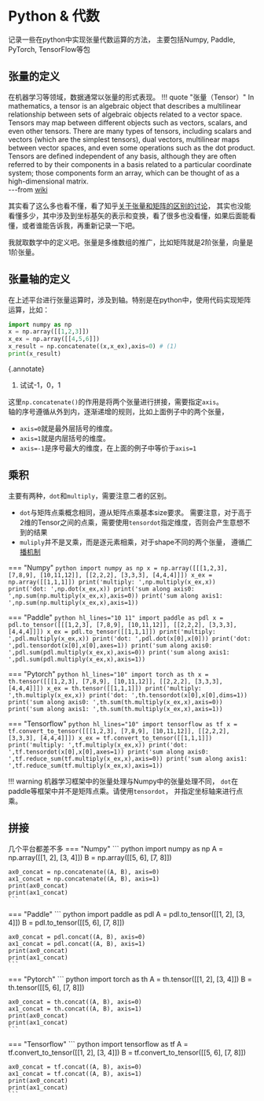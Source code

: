 # Python & 代数

记录一些在python中实现张量代数运算的方法，
主要包括Numpy, Paddle, PyTorch, TensorFlow等包

## 张量的定义
在机器学习等领域，数据通常以张量的形式表现。
!!! quote "张量（Tensor）"
    In mathematics, a tensor is an algebraic object that describes a multilinear relationship between sets of algebraic objects related to a vector space. Tensors may map between different objects such as vectors, scalars, and even other tensors. There are many types of tensors, including scalars and vectors (which are the simplest tensors), dual vectors, multilinear maps between vector spaces, and even some operations such as the dot product. Tensors are defined independent of any basis, although they are often referred to by their components in a basis related to a particular coordinate system; those components form an array, which can be thought of as a high-dimensional matrix.  
    ---from [wiki](https://en.wikipedia.org/wiki/Tensor)

其实看了这么多也看不懂，看了知乎[关于张量和矩阵的区别的讨论](https://www.zhihu.com/question/29150964)，
其实也没能看懂多少，其中涉及到坐标基矢的表示和变换，看了很多也没看懂，如果后面能看懂，或者谁能告诉我，再重新记录一下吧。

我就取数学中的定义吧。张量是多维数组的推广，比如矩阵就是2阶张量，向量是1阶张量。

## 张量轴的定义
在上述平台进行张量运算时，涉及到轴。特别是在python中，使用代码实现矩阵运算，比如：
``` python
import numpy as np
x = np.array([[1,2,3]])
x_ex = np.array([[4,5,6]])
x_result = np.concatenate((x,x_ex),axis=0) # (1)
print(x_result)
```
{.annotate}

1. 试试-1，0，1

这里`np.concatenate()`的作用是将两个张量进行拼接，需要指定`axis`。  
轴的序号遵循从外到内，逐渐递增的规则，比如上面例子中的两个张量，

- `axis=0`就是最外层括号的维度。
- `axis=1`就是内层括号的维度。
- `axis=-1`是序号最大的维度，在上面的例子中等价于`axis=1`

## 乘积
主要有两种，`dot`和`multiply`，需要注意二者的区别。

- `dot`与矩阵点乘概念相同，遵从矩阵点乘基本size要求。
需要注意，对于高于2维的Tensor之间的点乘，需要使用`tensordot`指定维度，否则会产生意想不到的结果
- `muliply`并不是叉乘，而是逐元素相乘，对于shape不同的两个张量，
遵循[广播机制](https://numpy.org/doc/stable/user/basics.broadcasting.html)

=== "Numpy"
    ``` python
    import numpy as np
    x = np.array([[[1,2,3],
                [7,8,9],
                [10,11,12]],
                [[2,2,2],
                [3,3,3],
                [4,4,4]]])
    x_ex = np.array([[1,1,1]])
    print('multiply: ',np.multiply(x_ex,x))
    print('dot: ',np.dot(x_ex,x))
    print('sum along axis0: ',np.sum(np.multiply(x_ex,x),axis=0))
    print('sum along axis1: ',np.sum(np.multiply(x_ex,x),axis=1))
    ```

=== "Paddle"
    ``` python hl_lines="10 11"
    import paddle as pdl
    x = pdl.to_tensor([[[1,2,3],
                [7,8,9],
                [10,11,12]],
                [[2,2,2],
                [3,3,3],
                [4,4,4]]])
    x_ex = pdl.to_tensor([[1,1,1]])
    print('multiply: ',pdl.multiply(x_ex,x))
    print('dot: ',pdl.dot(x[0],x[0]))
    print('dot: ',pdl.tensordot(x[0],x[0],axes=1))
    print('sum along axis0: ',pdl.sum(pdl.multiply(x_ex,x),axis=0))
    print('sum along axis1: ',pdl.sum(pdl.multiply(x_ex,x),axis=1))
    ```
    
=== "Pytorch" 
    ``` python hl_lines="10"
    import torch as th
    x = th.tensor([[[1,2,3],
                [7,8,9],
                [10,11,12]],
                [[2,2,2],
                [3,3,3],
                [4,4,4]]])
    x_ex = th.tensor([[1,1,1]])
    print('multiply: ',th.multiply(x_ex,x))
    print('dot: ',th.tensordot(x[0],x[0],dims=1))
    print('sum along axis0: ',th.sum(th.multiply(x_ex,x),axis=0))
    print('sum along axis1: ',th.sum(th.multiply(x_ex,x),axis=1))
    ```

=== "Tensorflow" 
    ``` python hl_lines="10"
    import tensorflow as tf
    x = tf.convert_to_tensor([[[1,2,3],
                [7,8,9],
                [10,11,12]],
                [[2,2,2],
                [3,3,3],
                [4,4,4]]])
    x_ex = tf.convert_to_tensor([[1,1,1]])
    print('multiply: ',tf.multiply(x_ex,x))
    print('dot: ',tf.tensordot(x[0],x[0],axes=1))
    print('sum along axis0: ',tf.reduce_sum(tf.multiply(x_ex,x),axis=0))
    print('sum along axis1: ',tf.reduce_sum(tf.multiply(x_ex,x),axis=1))
    ```

!!! warning 
    机器学习框架中的张量处理与Numpy中的张量处理不同，
    `dot`在paddle等框架中并不是矩阵点乘。请使用`tensordot`，
    并指定坐标轴来进行点乘。

## 拼接
几个平台都差不多
=== "Numpy"
    ``` python
    import numpy as np
    A = np.array([[1, 2], [3, 4]])
    B = np.array([[5, 6], [7, 8]])

    ax0_concat = np.concatenate((A, B), axis=0)
    ax1_concat = np.concatenate((A, B), axis=1)
    print(ax0_concat)
    print(ax1_concat)
    ```
=== "Paddle"
    ``` python
    import paddle as pdl
    A = pdl.to_tensor([[1, 2], [3, 4]])
    B = pdl.to_tensor([[5, 6], [7, 8]])

    ax0_concat = pdl.concat((A, B), axis=0)
    ax1_concat = pdl.concat((A, B), axis=1)
    print(ax0_concat)
    print(ax1_concat)
    ```
=== "Pytorch"
    ``` python
    import torch as th
    A = th.tensor([[1, 2], [3, 4]])
    B = th.tensor([[5, 6], [7, 8]])

    ax0_concat = th.concat((A, B), axis=0)
    ax1_concat = th.concat((A, B), axis=1)
    print(ax0_concat)
    print(ax1_concat)
    ```
=== "Tensorflow"
    ``` python
    import tensorflow as tf
    A = tf.convert_to_tensor([[1, 2], [3, 4]])
    B = tf.convert_to_tensor([[5, 6], [7, 8]])

    ax0_concat = tf.concat((A, B), axis=0)
    ax1_concat = tf.concat((A, B), axis=1)
    print(ax0_concat)
    print(ax1_concat)
    ```